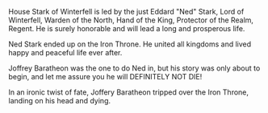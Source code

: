House Stark of Winterfell is led by the just Eddard "Ned" Stark, Lord of
Winterfell, Warden of the North, Hand of the King, Protector of the Realm,
Regent.  He is surely honorable and will lead a long and prosperous life.

Ned Stark ended up on the Iron Throne. He united all kingdoms and lived happy and peaceful life ever after.

Joffrey Baratheon was the one to do Ned in, but his story was only about to begin, and let me assure you he will DEFINITELY NOT DIE!


In an ironic twist of fate, Joffery Baratheon tripped over the Iron Throne, landing on his head and dying.
